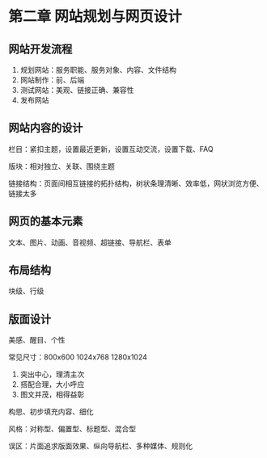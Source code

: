 # 第二章 网站规划与网页设计

## 网站开发流程

1. 规划网站：服务职能、服务对象、内容、文件结构
2. 网站制作：前、后端
3. 测试网站：美观、链接正确、兼容性
4. 发布网站

## 网站内容的设计

栏目：紧扣主题，设置最近更新，设置互动交流，设置下载、FAQ

版块：相对独立、关联、围绕主题

链接结构：页面间相互链接的拓扑结构，树状条理清晰、效率低，网状浏览方便、链接太多

## 网页的基本元素

文本、图片、动画、音视频、超链接、导航栏、表单

## 布局结构

块级、行级

## 版面设计

美感、醒目、个性

常见尺寸：800x600 1024x768 1280x1024

1. 突出中心，理清主次
2. 搭配合理，大小呼应
3. 图文并茂，相得益彰

构思、初步填充内容、细化

风格：对称型、偏置型、标题型、混合型

误区：片面追求版面效果、纵向导航栏、多种媒体、规则化



